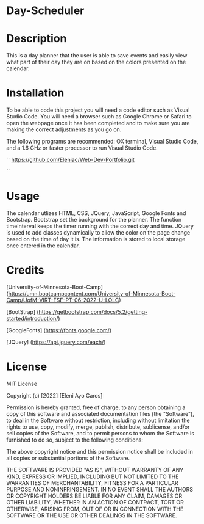 # Day-Scheduler

# Description
This is a day planner that the user is able to save events and easily view what part of their day they are on based on the colors presented on the calendar.

# Installation
To be able to code this project you will need a code editor such as Visual Studio Code. You will need a browser such as Google Chrome or Safari to open the webpage once it has been completed and to make sure you are making the correct adjustments as you go on.

The following programs are recommended: OX terminal, Visual Studio Code, and a 1.6 GHz or faster processor to run Visual Studio Code.

``
https://github.com/Eleniac/Web-Dev-Portfolio.git

``


# Usage
The calendar utlizes HTML, CSS, JQuery, JavaScript, Google Fonts and Bootstrap. Bootstrap set the background for the planner. The function timeInterval keeps the timer running with the correct day and time. JQuery is used to add classes dynamically to allow the color on the page change based on the time of day it is. The information is stored to local storage once entered in the calendar. 

# Credits

[University-of-Minnesota-Boot-Camp] (https://umn.bootcampcontent.com/University-of-Minnesota-Boot-Camp/UofM-VIRT-FSF-PT-06-2022-U-LOLC)

[BootStrap] (https://getbootstrap.com/docs/5.2/getting-started/introduction/)

[GoogleFonts] (https://fonts.google.com/)

[JQuery] (https://api.jquery.com/each/)

# License
MIT License

Copyright (c) [2022] [Eleni Ayo Caros]

Permission is hereby granted, free of charge, to any person obtaining a copy
of this software and associated documentation files (the "Software"), to deal
in the Software without restriction, including without limitation the rights
to use, copy, modify, merge, publish, distribute, sublicense, and/or sell
copies of the Software, and to permit persons to whom the Software is
furnished to do so, subject to the following conditions:

The above copyright notice and this permission notice shall be included in all
copies or substantial portions of the Software.

THE SOFTWARE IS PROVIDED "AS IS", WITHOUT WARRANTY OF ANY KIND, EXPRESS OR
IMPLIED, INCLUDING BUT NOT LIMITED TO THE WARRANTIES OF MERCHANTABILITY,
FITNESS FOR A PARTICULAR PURPOSE AND NONINFRINGEMENT. IN NO EVENT SHALL THE
AUTHORS OR COPYRIGHT HOLDERS BE LIABLE FOR ANY CLAIM, DAMAGES OR OTHER
LIABILITY, WHETHER IN AN ACTION OF CONTRACT, TORT OR OTHERWISE, ARISING FROM,
OUT OF OR IN CONNECTION WITH THE SOFTWARE OR THE USE OR OTHER DEALINGS IN THE
SOFTWARE.